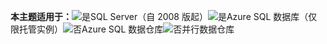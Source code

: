 <Token>**本主题适用于：**![是](media/yes.png)SQL Server（自 2008 版起）![是](media/yes.png)Azure SQL 数据库（仅限托管实例）![否](media/no.png)Azure SQL 数据仓库![否](media/no.png)并行数据仓库</Token>

